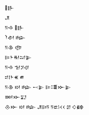<div class='block'>
<div class='line'>𒃲</div>
<div class='line'>𒂗</div>
<div class='line'>𒀀𒈾 𒃲</div>
<div class='line'>𒇺𒀠 𒈗</div>
<div class='line'>𒀀𒆠 𒂦</div>
<div class='line'>𒄿𒈨𒊑𒁺𒉌</div>
<div class='line'>𒀀𒈾 𒈠𒋡𒋼</div>
<div class='line'>𒄑𒋙𒈨𒌍 𒌑</div>
<div class='line'>𒀀𒆠 𒊭 𒈗 𒁁𒉌 𒄿𒃮𒁍𒉌</div>
<div class='line'>𒇷𒁍𒍑</div>
<div class='line'>𒊮𒁍 𒊭 𒈗 𒂗𒅀 𒀀𒆗𒌋𒌋 𒇻 𒄭𒂵</div>
</div>